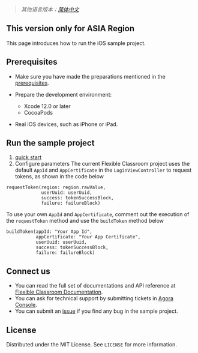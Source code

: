 > *其他语言版本：[简体中文](README.zh.md)*

## This version only for ASIA Region

This page introduces how to run the iOS sample project.
## Prerequisites 

- Make sure you have made the preparations mentioned in the  [prerequisites](https://docs.agora.io/en/agora-class/agora_class_prep?platform=iOS).
- Prepare the development environment:
  - Xcode 12.0 or later
  - CocoaPods

- Real iOS devices, such as iPhone or iPad.

## Run the sample project
1. [quick start](https://docs.agora.io/en/agora-class/agora_class_quickstart_ios?platform=iOS)
2. Configure parameters
The current Flexible Classroom project uses the default `AppId` and `AppCertificate` in the `LoginViewController` to request tokens, as shown in the code below
```
requestToken(region: region.rawValue,
             userUuid: userUuid,
             success: tokenSuccessBlock,
             failure: failureBlock)
```
To use your own `AppId` and `AppCertificate`, comment out the execution of the `requestToken` method and use the `buildToken` method below
```
buildToken(appId: "Your App Id",
           appCertificate: "Your App Certificate",
           userUuid: userUuid,
           success: tokenSuccessBlock,
           failure: failureBlock)
```

## Connect us

- You can read the full set of documentations and API reference at [Flexible Classroom Documentation](https://docs.agora.io/en/agora-class/landing-page).
- You can ask for technical support by submitting tickets in [Agora Console](https://dashboard.agora.io/). 
- You can submit an [issue](https://github.com/AgoraIO-Community/CloudClass-iOS/issues) if you find any bug in the sample project. 

## License

Distributed under the MIT License. See `LICENSE` for more information.

